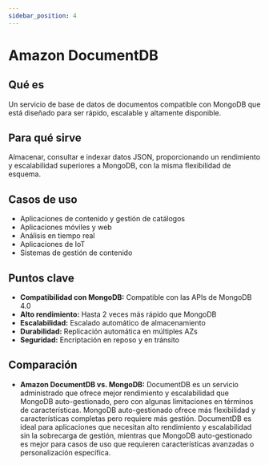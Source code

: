 ```yaml
---
sidebar_position: 4
---
```


# Amazon DocumentDB

## Qué es
Un servicio de base de datos de documentos compatible con MongoDB que está diseñado para ser rápido, escalable y altamente disponible.

## Para qué sirve
Almacenar, consultar e indexar datos JSON, proporcionando un rendimiento y escalabilidad superiores a MongoDB, con la misma flexibilidad de esquema.

## Casos de uso
- Aplicaciones de contenido y gestión de catálogos
- Aplicaciones móviles y web
- Análisis en tiempo real
- Aplicaciones de IoT
- Sistemas de gestión de contenido

## Puntos clave
- **Compatibilidad con MongoDB:** Compatible con las APIs de MongoDB 4.0
- **Alto rendimiento:** Hasta 2 veces más rápido que MongoDB
- **Escalabilidad:** Escalado automático de almacenamiento
- **Durabilidad:** Replicación automática en múltiples AZs
- **Seguridad:** Encriptación en reposo y en tránsito

## Comparación
- **Amazon DocumentDB vs. MongoDB:** DocumentDB es un servicio administrado que ofrece mejor rendimiento y escalabilidad que MongoDB auto-gestionado, pero con algunas limitaciones en términos de características. MongoDB auto-gestionado ofrece más flexibilidad y características completas pero requiere más gestión. DocumentDB es ideal para aplicaciones que necesitan alto rendimiento y escalabilidad sin la sobrecarga de gestión, mientras que MongoDB auto-gestionado es mejor para casos de uso que requieren características avanzadas o personalización específica. 